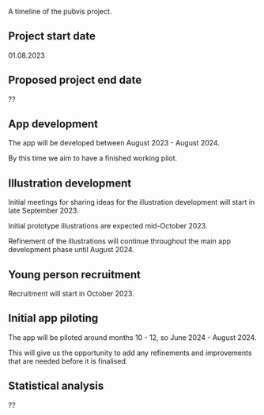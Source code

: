 A timeline of the pubvis project.

## Project start date

01.08.2023

## Proposed project end date

??

## App development

The app will be developed between August 2023 - August 2024.

By this time we aim to have a finished working pilot.

## Illustration development

Initial meetings for sharing ideas for the illustration development will start in late September 2023.

Initial prototype illustrations are expected mid-October 2023.

Refinement of the illustrations will continue throughout the main app development phase until August 2024.

## Young person recruitment

Recruitment will start in October 2023.

## Initial app piloting

The app will be piloted around months 10 - 12, so June 2024 - August 2024.

This will give us the opportunity to add any refinements and improvements that are needed before it is finalised.

## Statistical analysis

??
